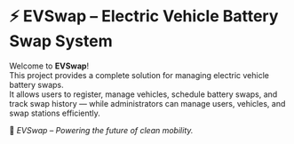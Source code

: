 # ⚡ EVSwap – Electric Vehicle Battery Swap System

Welcome to **EVSwap**!  
This project provides a complete solution for managing electric vehicle battery swaps.  
It allows users to register, manage vehicles, schedule battery swaps, and track swap history — while administrators can manage users, vehicles, and swap stations efficiently.

🌱 *EVSwap – Powering the future of clean mobility.*
